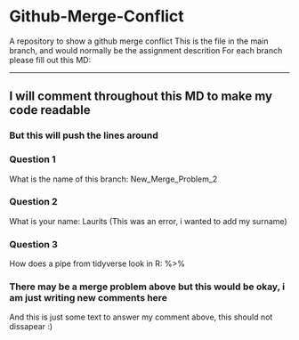 # Github-Merge-Conflict
A repository to show a github merge conflict
This is the file in the main branch, and would normally be the assignment descrition
For each branch please fill out this MD:
____________


## I will comment throughout this MD to make my code readable
### But this will push the lines around

### Question 1 ###
What is the name of this branch: New_Merge_Problem_2

### Question 2 ###
What is your name: 
Laurits (This was an error, i wanted to add my surname)

### Question 3 ###
How does a pipe from tidyverse look in R: %>%

### There may be a merge problem above but this would be okay, i am just writing new comments here
And this is just some text to answer my comment above, this should not dissapear :)
